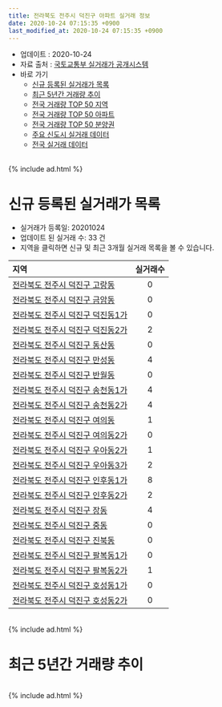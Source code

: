 ```yaml
---
title: 전라북도 전주시 덕진구 아파트 실거래 정보
date: 2020-10-24 07:15:35 +0900
last_modified_at: 2020-10-24 07:15:35 +0900
---
```


* 업데이트 : 2020-10-24
* 자료 출처 : [국토교통부 실거래가 공개시스템](http://rt.molit.go.kr)
* 바로 가기
    * [신규 등록된 실거래가 목록](#신규-등록된-실거래가-목록)
    * [최근 5년간 거래량 추이](#최근-5년간-거래량-추이)
    * [전국 거래량 TOP 50 지역](https://inasie.github.io/apt-trade-info/최근-3개월-전국에서-가장-거래가-많이-발생한-지역)
    * [전국 거래량 TOP 50 아파트](https://inasie.github.io/apt-trade-info/최근-3개월-전국에서-가장-거래가-많이-발생한-아파트)
    * [전국 거래량 TOP 50 분양권](https://inasie.github.io/apt-trade-info/최근-3개월-전국에서-가장-거래가-많이-발생한-분양권)
    * [주요 신도시 실거래 데이터](https://inasie.github.io/apt-trade-info/주요-신도시)
    * [전국 실거래 데이터](https://inasie.github.io/apt-trade-info/전국)

<br>
{% include ad.html %}
<br>

# 신규 등록된 실거래가 목록
* 실거래가 등록일: 20201024
* 업데이트 된 실거래 수: 33 건
* 지역을 클릭하면 신규 및 최근 3개월 실거래 목록을 볼 수 있습니다.


|지역|실거래수|
|:---|:---:|
|[전라북도 전주시 덕진구 고랑동](https://inasie.github.io/apt-trade-info/전라북도-전주시-덕진구-고랑동)|0|
|[전라북도 전주시 덕진구 금암동](https://inasie.github.io/apt-trade-info/전라북도-전주시-덕진구-금암동)|0|
|[전라북도 전주시 덕진구 덕진동1가](https://inasie.github.io/apt-trade-info/전라북도-전주시-덕진구-덕진동1가)|0|
|[전라북도 전주시 덕진구 덕진동2가](https://inasie.github.io/apt-trade-info/전라북도-전주시-덕진구-덕진동2가)|2|
|[전라북도 전주시 덕진구 동산동](https://inasie.github.io/apt-trade-info/전라북도-전주시-덕진구-동산동)|0|
|[전라북도 전주시 덕진구 만성동](https://inasie.github.io/apt-trade-info/전라북도-전주시-덕진구-만성동)|4|
|[전라북도 전주시 덕진구 반월동](https://inasie.github.io/apt-trade-info/전라북도-전주시-덕진구-반월동)|0|
|[전라북도 전주시 덕진구 송천동1가](https://inasie.github.io/apt-trade-info/전라북도-전주시-덕진구-송천동1가)|4|
|[전라북도 전주시 덕진구 송천동2가](https://inasie.github.io/apt-trade-info/전라북도-전주시-덕진구-송천동2가)|4|
|[전라북도 전주시 덕진구 여의동](https://inasie.github.io/apt-trade-info/전라북도-전주시-덕진구-여의동)|1|
|[전라북도 전주시 덕진구 여의동2가](https://inasie.github.io/apt-trade-info/전라북도-전주시-덕진구-여의동2가)|0|
|[전라북도 전주시 덕진구 우아동2가](https://inasie.github.io/apt-trade-info/전라북도-전주시-덕진구-우아동2가)|1|
|[전라북도 전주시 덕진구 우아동3가](https://inasie.github.io/apt-trade-info/전라북도-전주시-덕진구-우아동3가)|2|
|[전라북도 전주시 덕진구 인후동1가](https://inasie.github.io/apt-trade-info/전라북도-전주시-덕진구-인후동1가)|8|
|[전라북도 전주시 덕진구 인후동2가](https://inasie.github.io/apt-trade-info/전라북도-전주시-덕진구-인후동2가)|2|
|[전라북도 전주시 덕진구 장동](https://inasie.github.io/apt-trade-info/전라북도-전주시-덕진구-장동)|4|
|[전라북도 전주시 덕진구 중동](https://inasie.github.io/apt-trade-info/전라북도-전주시-덕진구-중동)|0|
|[전라북도 전주시 덕진구 진북동](https://inasie.github.io/apt-trade-info/전라북도-전주시-덕진구-진북동)|0|
|[전라북도 전주시 덕진구 팔복동1가](https://inasie.github.io/apt-trade-info/전라북도-전주시-덕진구-팔복동1가)|0|
|[전라북도 전주시 덕진구 팔복동2가](https://inasie.github.io/apt-trade-info/전라북도-전주시-덕진구-팔복동2가)|1|
|[전라북도 전주시 덕진구 호성동1가](https://inasie.github.io/apt-trade-info/전라북도-전주시-덕진구-호성동1가)|0|
|[전라북도 전주시 덕진구 호성동2가](https://inasie.github.io/apt-trade-info/전라북도-전주시-덕진구-호성동2가)|0|


<br>
{% include ad.html %}
<br>

# 최근 5년간 거래량 추이


<div style="width:100%;">
    <canvas id="deal_progress" height="200"></canvas>
</div>

<script>
new Chart(document.getElementById("deal_progress"), {
    type: 'line',
    data: {
        labels: ['201510','201511','201512','201601','201602','201603','201604','201605','201606','201607','201608','201609','201610','201611','201612','201701','201702','201703','201704','201705','201706','201707','201708','201709','201710','201711','201712','201801','201802','201803','201804','201805','201806','201807','201808','201809','201810','201811','201812','201901','201902','201903','201904','201905','201906','201907','201908','201909','201910','201911','201912','202001','202002','202003','202004','202005','202006','202007','202008','202009','202010'],
        datasets: [{
            label: '매매',
            pointRadius: 1,
            data: [404, 361, 310, 339, 388, 480, 409, 347, 372, 337, 373, 391, 470, 326, 289, 320, 380, 416, 378, 382, 359, 372, 339, 365, 324, 367, 309, 870, 601, 690, 505, 479, 470, 473, 505, 565, 535, 417, 405, 522, 457, 494, 382, 412, 329, 406, 355, 417, 458, 685, 817, 660, 695, 538, 464, 620, 917, 860, 1039, 596, 272],
            borderColor: "rgba(255, 201, 14, 1)",
            backgroundColor: "rgba(255, 201, 14, 0.5)",
            fill: false,
            lineTension: 0
        },{
            label: '전월세',
            pointRadius: 1,
            data: [212, 195, 217, 242, 250, 221, 184, 163, 192, 208, 194, 212, 293, 268, 236, 245, 233, 173, 147, 168, 142, 144, 131, 129, 169, 194, 210, 301, 322, 382, 307, 289, 305, 261, 224, 216, 272, 219, 268, 308, 325, 338, 300, 287, 259, 270, 416, 265, 274, 324, 338, 320, 426, 433, 350, 317, 325, 339, 305, 225, 116],
            borderColor: "rgba(0, 141, 185, 1)",
            backgroundColor: "rgba(0, 141, 185, 0.5)",
            fill: false,
            lineTension: 0
        }
        ]
    },
    options: {
        responsive: true,
        title: {
            display: false
        },
        tooltips: {
            mode: 'index',
            intersect: false
        },
        hover: {
            mode: 'nearest',
            intersect: true
        },
        scales: {
            xAxes: [{
                display: true,
                scaleLabel: {
                    display: true,
                    labelString: '년/월'
                }
            }],
            yAxes: [{
                display: true,
                ticks: {
                    suggestedMin: 0,
                },
                scaleLabel: {
                    display: true,
                    labelString: '실거래 수'
                }
            }]
        }
    }
});

</script>


<br>
{% include ad.html %}
<br>

